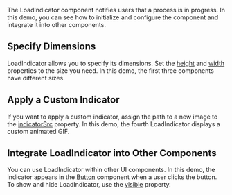 The LoadIndicator component notifies users that a process is in progress. In this demo, you can see how to initialize and configure the component and integrate it into other components.
<!--split-->

## Specify Dimensions

LoadIndicator allows you to specify its dimensions. Set the [height](/Documentation/ApiReference/UI_Components/dxLoadIndicator/Configuration/#height) and [width](/Documentation/ApiReference/UI_Components/dxLoadIndicator/Configuration/#width) properties to the size you need. In this demo, the first three components have different sizes.

## Apply a Custom Indicator

If you want to apply a custom indicator, assign the path to a new image to the [indicatorSrc](/Documentation/ApiReference/UI_Components/dxLoadIndicator/Configuration/#indicatorSrc) property. In this demo, the fourth LoadIndicator displays a custom animated GIF.

## Integrate LoadIndicator into Other Components

You can use LoadIndicator within other UI components. In this demo, the indicator appears in the [Button](/Documentation/ApiReference/UI_Components/dxButton/) component when a user clicks the button. To show and hide LoadIndicator, use the [visible](/Documentation/ApiReference/UI_Components/dxLoadIndicator/Configuration/#visible) property. 